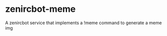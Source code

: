 zenircbot-meme
==============

A zenircbot service that implements a !meme command to generate a meme img